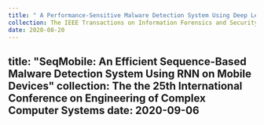 ```yaml
---
title: " A Performance-Sensitive Malware Detection System Using Deep Learning on Mobile Devices"
collection: The IEEE Transactions on Information Forensics and Security
date: 2020-08-20
---
```

title: "SeqMobile: An Efficient Sequence-Based Malware Detection System Using RNN on Mobile Devices"
collection: The the 25th International Conference on Engineering of Complex Computer Systems
date: 2020-09-06
---